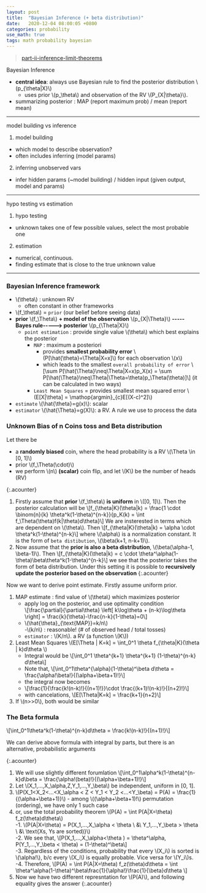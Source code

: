 ```yaml
---
layout: post
title:  "Bayesian Inference (+ beta distribution)"
date:   2020-12-04 08:00:05 +0800
categories: probability
use_math: true
tags: math probability bayesian
---
```



> <a href="https://ocw.mit.edu/resources/res-6-012-introduction-to-probability-spring-2018/part-ii-inference-limit-theorems/" target="_blank">part-ii-inference-limit-theorems</a>

Bayesian Inference
- __central idea__: always use Bayesian rule to find the posterior distribution \\(p\_{\theta\|X}\\)
  - uses prior \\(p\_\theta\\) and observation of the RV \\(P_{X\|\theta}\\).
- summarizing posterior : MAP (report maximum prob) / mean (report mean)

************************************

model building vs inference
1. model building
- which model to describe observation?
- often includes inferring (model params)
2. inferring unobserved vars
- infer hidden params (~model building) / hidden input (given output, model and params)

************************************

hypo testing vs estimation
1. hypo testing
- unknown takes one of few possible values, select the most probable one
2. estimation
- numerical, continuous.
- finding estimate that is close to the true unknown value

************************************

### Bayesian Inference framework
- \\(\theta\\) : unknown RV
  - often constant in other frameworks
- \\(f\_\theta\\) = `prior` (our belief before seeing data)
- __prior__ \\(f\_\Theta\\) __+ model of the observation__ \\(p\_{X\|\Theta}\\) __-----Bayes rule-----> posterior__ \\(p\_{\Theta\|X}\\)
   - `point estimation` : provide single value \\(\theta\\) which best explains the posterior
     - `MAP` : maximum a posteriori
        - provides __smallest probability error__ \\(P[\hat{\theta}=\Theta\|X=x]\\) for each observation \\(x\\)
        - which leads to the smallest `overall probability of error` \\[\sum P[\hat{\Theta}\neq\Theta\|X=x)p_X(x) = \sum P[\hat{\Theta}\neq\Theta\|\Theta=\theta)p\_\Theta(\theta)]\\] (it can be calculated in two ways) 
     - `Least Mean Squares` = provides smallest mean squared error \\(E[X\|\theta] = \mathop{argmin}\_\{c\}E[(X-c)^2]\\)
- `estimate` \\(\hat{\theta}=g(x)\\): scalar 
- `estimator` \\(\hat{\Theta}=g(X)\\): a RV. A rule we use to process the data


### Unknown Bias of n Coins toss and Beta distribution

Let there be 
* a __randomly biased__ coin, where the head probability is a RV \\(\Theta \in [0, 1]\\)
* prior \\(f\_\Theta(\cdot)\\)
* we perform \\(n\\) __(scalar)__ coin flip, and let \\(K\\) be the number of heads (RV)

{:.acounter}
1. Firstly assume that __prior__ \\(f\_\theta\\) __is uniform__ in \\([0, 1]\\). Then the posterior calculation will be
   \\[f\_{\theta\|K}(\theta\|k) = \frac{1 \cdot \binom{n}{k} \theta^k(1-\theta)^{n-k}}{p\_K(k) = \int f\_\Theta(\theta)f(k\|\theta)d\theta}\\]
   We are insterested in terms which are dependent on \\(\theta\\). Then
   \\[f\_{\theta\|K}(\theta\|k) = \alpha \cdot \theta^k(1-\theta)^{n-k}\\]
   where \\(\alpha\\) is a normalization constant. It is the form of `beta distibution`, \\(\beta(k+1, n-k+1)\\).
2. Now assume that the __prior is also a beta distribution__, \\(\beta(\alpha-1, \beta-1)\\). Then
   \\[f\_{\theta\|K}(\theta\|k) = c \cdot \theta^\alpha(1-\theta)\beta\theta^k(1-\theta)^{n-k}\\]
   we see that the posterior takes the form of beta distribution. Under this setting it is possible to __recursively update the posterior based on the observation__
{:.acounter}


Now we want to derive point estimate. Firstly assume uniform prior.

1. MAP estimate : find value of \\(\theta\\) which maximizes posterior
    - apply log on the posterior, and use optimality condition  
      \\[\frac{\partial}{\partial\theta} \left[  k\log\theta + (n-k)\log\theta \right] = \frac{k}{\theta}-\frac{n-k}{1-\theta}=0\\]
    - \\(\hat{\theta}\_\{\text{MAP}}=k/n\\)  
    -\\(k/n\\) : reasonable! (# of observed head / total tosses)  
    - `estimator` : \\(K/n\\). a RV (a function \\(K\\))  
2. Least Mean Squares \\(E[\Theta \| K=k] = \int_0^1 \theta f\_{\theta\|K}(\theta \| k)d\theta \\)
   - Integral would be \\[\int_0^1 \theta^{k+1} \theta^{k+1} (1-\theta)^{n-k} d\theta\\]
   - Note that, \\[\int\_0^1\theta^{\alpha}(1-\theta)^\beta d\theta = \frac{\alpha!\beta!}{(\alpha+\beta+1)!}\\]
   - the integral now becomes
   - \\[\frac{1}{\frac{k!(n-k)!}{(n+1)!}}\cdot \frac{(k+1)!(n-k)!}{(n+2)!}\\]
   - with cancelations, \\[E[\Theta\|K=k] = \frac{k+1}{n+2}\\]
3. If \\(n>>0\\), both would be similar

### The Beta formula
\\[\int\_0^1\theta^k(1-\theta)^{n-k}d\theta = \frac{k!(n-k)!}{(n+1)!}\\]

We can derive above formula with integral by parts, but there is an alternative, probabilistic arguments

{:.acounter}
1. We will use slightly different forumlation \\[\int\_0^1\alpha^k(1-\theta)^{n-k}d\beta = \frac{\alpha!(beta)!}{(\alpha+\beta+1)!}\\]
2. Let \\(X\_1,...,X\_\alpha,Z,Y\_1,...,Y\_\beta\\) be independent, uniform in [0, 1].
3. \\(P(X\_1<X\_2<...<X\_\alpha < Z < Y\_1 < Y\_2 <...<Y\_\beta) = P(A) = \frac{1}{(\alpha+\beta+1)}\\) - among \\((\alpha+\beta+1)!\\) permutation (ordering), we have only 1 such case
4. or, use the total probability theorem \\(P(A) = \int P(A\|X=\theta) f\_z(\theta)d\theta\\)  
    -1. \\(P(A\|X=\theta) = P(X\_1,...,X\_\alpha < \theta \\ \&\\  Y\_1,...,Y\_\beta > \theta \\ \&\\  \text{Xs, Ys are sorted)}\\)  
    -2. We see that, \\[P(X\_1,...,X\_\alpha<\theta ) = \theta^\alpha, P(Y\_1,...,Y\_\beta < \theta) = (1-\theta)^\beta\\]  
    -3. Regardless of the conditions, probability that every \\(X\_i\\) is sorted is \\(\alpha!\\), b/c every \\(X\_i\\) is equally probable. Vice versa for \\(Y\_i\\)s.  
    -4. Therefore, \\[P(A) = \int P(A\|X=\theta) f\_z(\theta)d\theta = \int \theta^\alpha(1-\theta)^\beta\frac{1}{\alpha!}\frac{1}{\beta}d\theta \\]  
5. Now we have two different represntation for \\(P(A)\\), and following equality gives the answer
{:.acounter}